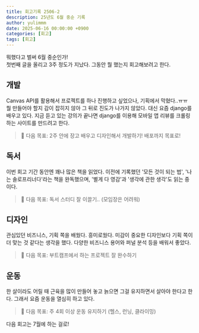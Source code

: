 ```yaml
---
title: 회고기록 2506-2
description: 25년도 6월 중순 기록
author: yulimmm
date: 2025-06-16 00:00:00 +0900
categories: [회고]
tags: [회고]
---
```


뭐했다고 벌써 6월 중순인가! <br>
첫번째 글을 올리고 3주 정도가 지났다. 그동안 뭘 했는지 회고해보려고 한다. 

## 개발
Canvas API를 활용해서 프로젝트를 하나 진행하고 싶었으나, 기획에서 막혔다..ㅠㅠ 뭘 만들어야 할지 감이 잡히지 않아 그 뒤로 진도가 나가지 않았다. 
대신 요즘 django를 배우고 있다. 지금 듣고 있는 강의가 끝나면 django를 이용해 모바일 앱 리뷰를 크롤링하는 사이트를 만드려고 한다. 
> 📌 다음 목표: 2주 안에 장고 배우고 디자인해서 개발하기! 배포까지 목표로!

## 독서
이번 회고 기간 동안엔 꽤나 많은 책을 읽었다. 이전에 기록했던 '모든 것이 되는 법', '나는 솔로프리너다'라는 책을 완독했으며, '별게 다 영감'과 '생각에 관한 생각'도 읽는 중이다. 
> 📌 다음 목표: 독서 스터디 잘 이끌기.. (모임장은 어려워)

## 디자인
관심있던 비즈니스, 기획 쪽을 배웠다. 흥미로웠다. 미감이 중요한 디자인보다 기획 쪽이 더 맞는 것 같다는 생각을 했다. 다양한 비즈니스 용어와 퍼널 분석 등을 배워서 좋았다. 
> 📌 다음 목표: 부트캠프에서 하는 프로젝트 잘 완수하기

## 운동
한 살이라도 어릴 때 근육을 많이 만들어 놓고 늙으면 그걸 유지하면서 살아야 한다고 한다. 그래서 요즘 운동을 열심히 하고 있다. 
> 📌 다음 목표: 주 4회 이상 운동 유지하기 (헬스, 런닝, 클라이밍)

다음 회고는 7월에 하는 걸로!